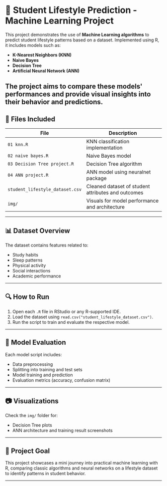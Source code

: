 # 🧠 Student Lifestyle Prediction - Machine Learning Project
This project demonstrates the use of **Machine Learning algorithms** to predict student lifestyle patterns based on a dataset. 
Implemented using R, it includes models such as:

- **K-Nearest Neighbors (KNN)**
- **Naive Bayes**
- **Decision Tree**
- **Artificial Neural Network (ANN)**

The project aims to compare these models' performances and provide visual insights into their behavior and predictions.
---

## 📂 Files Included

| File | Description |
|------|-------------|
| `01 knn.R` | KNN classification implementation |
| `02 naive bayes.R` | Naive Bayes model |
| `03 Decision Tree project.R` | Decision Tree algorithm |
| `04 ANN project.R` | ANN model using neuralnet package |
| `student_lifestyle_dataset.csv` | Cleaned dataset of student attributes and outcomes |
| `img/` | Visuals for model performance and architecture |

---
## 📊 Dataset Overview
The dataset contains features related to:
- Study habits
- Sleep patterns
- Physical activity
- Social interactions
- Academic performance
---
## 🔍 How to Run
1. Open each `.R` file in RStudio or any R-supported IDE.
2. Load the dataset using `read.csv("student_lifestyle_dataset.csv")`.
3. Run the script to train and evaluate the respective model.
---
## 🧪 Model Evaluation
Each model script includes:
- Data preprocessing
- Splitting into training and test sets
- Model training and prediction
- Evaluation metrics (accuracy, confusion matrix)
---
## 📷 Visualizations
Check the `img/` folder for:
- Decision Tree plots
- ANN architecture and training result screenshots
---
## 🚀 Project Goal
This project showcases a mini journey into practical machine learning with R, comparing classic algorithms and 
neural networks on a lifestyle dataset to identify patterns in student behavior.

---

